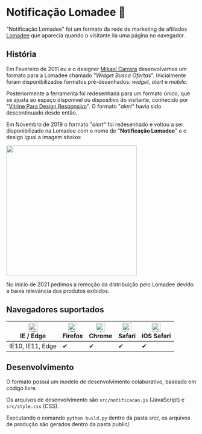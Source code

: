 # Notificação Lomadee :speech_balloon:
"Notificação Lomadee" foi um formato da rede de marketing de afiliados [Lomadee](https://www.lomadee.com/) que aparecia quando o visitante lia uma página no navegador.

## História
Em Fevereiro de 2011 eu e o designer [Mikael Carrara](https://github.com/mikaelcarrara) desenvolvemos um formato para a Lomadee chamado "_Widget Busca Ofertas_". Inicialmente foram disponibilizados formatos pré-desenhados: *widget*, *alert* e *mobile*.

Posteriormente a ferramenta foi redesenhada para um formato único, que se ajusta ao espaço disponível ou dispositivo do visitante, conhecido por "[Vitrine Para Design Responsivo](https://github.com/dirceup/vitrine-design-responsivo)". O formato "*alert*" havia sido descontinuado desde então.

Em Novembro de 2019 o formato "*alert*" foi redesenhado e voltou a ser disponibilizado na Lomadee com o nome de "**Notificação Lomadee**" e o design igual a imagem abaixo:

<img src="https://raw.githubusercontent.com/dirceup/notificacao-lomadee/master/imgs/notificacao.png" width="346" />

No início de 2021 pedimos a remoção da distribuição pelo Lomadee devido a baixa relevância dos produtos exibidos.

## Navegadores suportados

| [<img src="https://raw.githubusercontent.com/alrra/browser-logos/master/src/edge/edge_48x48.png" alt="IE / Edge" width="24px" height="24px" />](http://godban.github.io/browsers-support-badges/)<br>IE / Edge | [<img src="https://raw.githubusercontent.com/alrra/browser-logos/master/src/firefox/firefox_48x48.png" alt="Firefox" width="24px" height="24px" />](http://godban.github.io/browsers-support-badges/)<br>Firefox | [<img src="https://raw.githubusercontent.com/alrra/browser-logos/master/src/chrome/chrome_48x48.png" alt="Chrome" width="24px" height="24px" />](http://godban.github.io/browsers-support-badges/)<br>Chrome | [<img src="https://raw.githubusercontent.com/alrra/browser-logos/master/src/safari/safari_48x48.png" alt="Safari" width="24px" height="24px" />](http://godban.github.io/browsers-support-badges/)<br>Safari | [<img src="https://raw.githubusercontent.com/alrra/browser-logos/master/src/safari-ios/safari-ios_48x48.png" alt="iOS Safari" width="24px" height="24px" />](http://godban.github.io/browsers-support-badges/)<br>iOS Safari |
| --------- | --------- | --------- | --------- | --------- |
| IE10, IE11, Edge|✔|✔|✔|✔

## Desenvolvimento
O formato possui um modelo de desenvolvimento colaborativo, baseado em código livre.

Os arquivos de desenvolvimento são `src/notificacao.js` (JavaScript) e `src/style.css` (CSS).

Executando o comando `python build.py` dentro da pasta src/, os arquivos de produção são gerados dentro da pasta public/.
